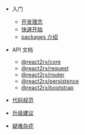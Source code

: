 * 入门
  * [开发理念](ideas.md)
  * [快速开始](quickstart.md)
  * [packages 介绍](packages.md)

* API 文档
  * [@react2rx/core](@react2rx_core.md)
  * [@react2rx/request](@react2rx_request.md)
  * [@react2rx/router](@react2rx_router.md)
  * [@react2rx/persistence](@react2rx_persistence.md)
  * [@react2rx/bootstrap](@react2rx_bootstrap.md)
  
* [代码规范](code_style.md)
* [升级建议](suggestions.md)
* [疑难杂症](questions.md)
